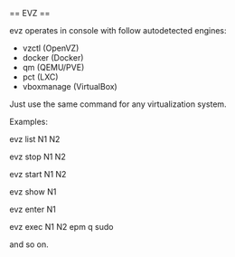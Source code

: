 
== EVZ ==

evz operates in console with follow autodetected engines:
 * vzctl (OpenVZ)
 * docker (Docker)
 * qm (QEMU/PVE)
 * pct (LXC)
 * vboxmanage (VirtualBox)
 
Just use the same command for any virtualization system.

Examples:

 evz list
  N1
  N2

 evz stop N1 N2

 evz start N1 N2

 evz show N1

 evz enter N1

 evz exec N1 N2 epm q sudo

and so on.

